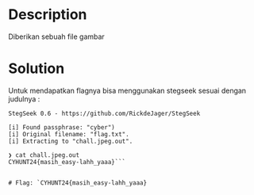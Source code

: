 # Description

Diberikan sebuah file gambar 

# Solution

Untuk mendapatkan flagnya bisa menggunakan stegseek sesuai dengan judulnya :

```❯ stegseek chall.jpeg ~/Assets/wordlist/rockyou.txt
StegSeek 0.6 - https://github.com/RickdeJager/StegSeek

[i] Found passphrase: "cyber")           
[i] Original filename: "flag.txt".
[i] Extracting to "chall.jpeg.out".

❯ cat chall.jpeg.out
CYHUNT24{masih_easy-lahh_yaaa}```


# Flag: `CYHUNT24{masih_easy-lahh_yaaa}

